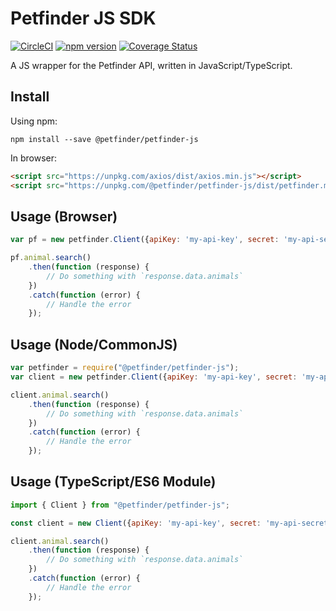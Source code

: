 # Petfinder JS SDK

[![CircleCI](https://circleci.com/gh/petfinder-com/petfinder-js-sdk.svg?style=shield)](https://circleci.com/gh/petfinder-com/petfinder-js-sdk)
[![npm version](https://img.shields.io/npm/v/@petfinder/petfinder-js.svg)](https://www.npmjs.com/package/@petfinder/petfinder-js)
[![Coverage Status](https://coveralls.io/repos/github/petfinder-com/petfinder-js-sdk/badge.svg?branch=feature%2Fcoveralls)](https://coveralls.io/github/petfinder-com/petfinder-js-sdk?branch=feature%2Fcoveralls)

A JS wrapper for the Petfinder API, written in JavaScript/TypeScript.

## Install

Using npm:

    npm install --save @petfinder/petfinder-js

In browser:

```html
<script src="https://unpkg.com/axios/dist/axios.min.js"></script>
<script src="https://unpkg.com/@petfinder/petfinder-js/dist/petfinder.min.js"></script>
```

## Usage (Browser)

```js
var pf = new petfinder.Client({apiKey: 'my-api-key', secret: 'my-api-secret'});

pf.animal.search()
    .then(function (response) {
        // Do something with `response.data.animals`
    })
    .catch(function (error) {
        // Handle the error
    });
```

## Usage (Node/CommonJS)

```js
var petfinder = require("@petfinder/petfinder-js");
var client = new petfinder.Client({apiKey: 'my-api-key', secret: 'my-api-secret'});

client.animal.search()
    .then(function (response) {
        // Do something with `response.data.animals`
    })
    .catch(function (error) {
        // Handle the error
    });
```

## Usage (TypeScript/ES6 Module)

```js
import { Client } from "@petfinder/petfinder-js";

const client = new Client({apiKey: 'my-api-key', secret: 'my-api-secret'});

client.animal.search()
    .then(function (response) {
        // Do something with `response.data.animals`
    })
    .catch(function (error) {
        // Handle the error
    });
```
